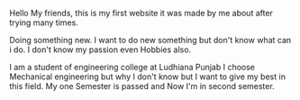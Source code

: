 Hello My friends, this is my first website it was made by me about after trying many times.


Doing something new.
I want to do new something
but don't know what can i do.
I don't know my passion even Hobbies also.


I am a student of engineering college at Ludhiana Punjab
I choose Mechanical engineering but why I don't know but  I want to give my best in this field.
My one Semester is passed and Now I'm in second semester.

 



